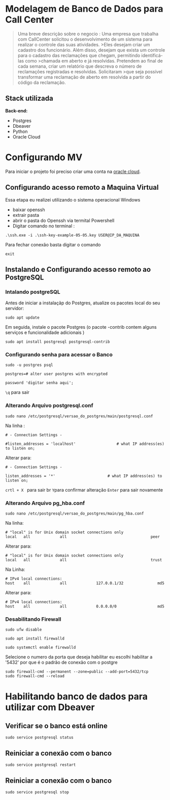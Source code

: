 
# Modelagem de Banco de Dados para Call Center

>Uma breve descrição sobre o negocio : Uma empresa que trabalha com CallCenter solicitou o desenvolvimento de um sistema para realizar o controle das suas atividades. >Eles desejam criar um cadastro dos funcionário. Além disso, desejam que exista um controle para o cadastro das reclamações que chegam, permitindo identificá-las como >chamada em aberto e já resolvidas. Pretendem ao final de cada semana, criar um relatório que descreva o número de reclamações registradas e resolvidas. Solicitaram >que seja possível transformar uma reclamação de aberto em resolvida a partir do código da reclamação.


## Stack utilizada

**Back-end:** 
- Postgres 
- Dbeaver 
- Python
- Oracle Cloud


# Configurando MV 
Para iniciar o projeto foi preciso criar uma conta na [oracle cloud](https://signup.cloud.oracle.com/).

## Configurando acesso remoto a Maquina Virtual
Essa etapa eu realizei utilizando o sistema operacional Windows
- baixar openssh
- extrair pasta
- abrir o pasta do Openssh via termital Powershell 
- Digitar comando no terminal :  

```
.\ssh.exe -i .\ssh-key-example-05-05.key USER@IP_DA_MAQUINA

```
Para fechar conexão basta digitar o comando 
```
exit
```
## Instalando e Configurando acesso remoto ao PostgreSQL


### Intalando postgreSQL

Antes de iniciar a instalaçãp do  Postgres,  atualize os pacotes local do seu servidor:
```
sudo apt update
```
Em seguida, instale o pacote Postgres (o pacote -contrib contem alguns serviços e funcionalidade adicionais )

```
sudo apt install postgresql postgresql-contrib
```
### Configurando senha para acessar o Banco
```
sudo -u postgres psql
```
```
postgres=# alter user postgres with encrypted 
```
```
password 'digitar senha aqui';
```

```\q``` para sair


### Alterando Arquivo  postgresql.conf
```
sudo nano /etc/postgresql/versao_do_postgres/main/postgresql.conf
```
Na linha :
```
# - Connection Settings -

#listen_addresses = 'localhost'                  # what IP address(es) to listen on;
```
Alterar para:
```
# - Connection Settings -

listen_addresses = '*'                  	 # what IP address(es) to listen on;
```

```crtl + X ``` para sair br
``` Y ```para confirmar alteração 
```Enter``` para sair novamente
### Alterando Arquivo  pg_hba.conf
```
sudo nano /etc/postgresql/versao_do_postgres/main/pg_hba.conf
```
Na linha: 
```
# "local" is for Unix domain socket connections only
local   all             all                                     peer
```
Alterar para:
```
# "local" is for Unix domain socket connections only
local   all             all                                     trust

```

Na Linha:
```
# IPv4 local connections:
host    all             all             127.0.0.1/32               md5
```
Alterar para:
```
# IPv4 local connections:
host    all             all             0.0.0.0/0                  md5
```
### Desabilitando Firewall
```
sudo ufw disable 
```
```
sudo apt install firewalld
```
```
sudo systemctl enable firewalld
```
Selecione o numero da porta que deseja habilitar eu escolhi habilitar a '5432' por que é o padrão de conexão com o postgre
```
sudo firewall-cmd --permanent --zone=public --add-port=5432/tcp
sudo firewall-cmd --reload
```


# Habilitando banco de dados para utilizar com Dbeaver

## Verificar se o banco está online
```
sudo service postgresql status
```
## Reiniciar a conexão com o banco
```
sudo service postgresql restart
```
## Reiniciar a conexão com o banco
```
sudo service postgresql stop
```